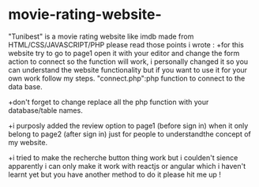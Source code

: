 # movie-rating-website-
"Tunibest" is a movie rating website like imdb made from HTML/CSS/JAVASCRIPT/PHP
please read those points i wrote : 
+for this website try to go to page1 open it with your editor and change the form action to connect
so the function will work, i personally changed it so you can understand the website functionality
but if you want to use it for your own work follow my steps.
"connect.php":php function to connect to the data base.

+don't forget to change replace all the php function with your database/table names.

+i purposly added the review option to page1 (before sign in) when it only belong to 
page2 (after sign in) just for people to understandthe concept of my website.

+i tried to make the recherche button thing work but i coulden't sience apparently
i can only make it work with reactjs or angular which i haven't learnt yet but you have
another method to do it please hit me up !





